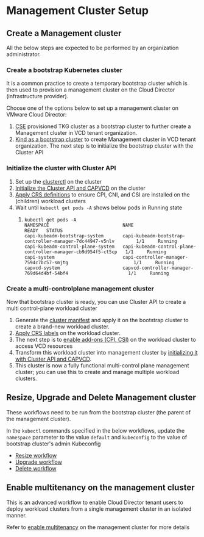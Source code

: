 # Management Cluster Setup

## Create a Management cluster

All the below steps are expected to be performed by an organization administrator.

### Create a bootstrap Kubernetes cluster

It is a common practice to create a temporary bootstrap cluster which is then used to provision a
management cluster on the Cloud Director (infrastructure provider).

Choose one of the options below to set up a management cluster on VMware Cloud Director:

1. [CSE](https://github.com/vmware/container-service-extension) provisioned TKG cluster as a bootstrap cluster to
   further create a Management cluster in VCD tenant organization.
2. [Kind as a bootstrap cluster](https://cluster-api.sigs.k8s.io/user/quick-start.html#install-andor-configure-a-kubernetes-cluster)
   to create Management cluster in VCD tenant organization.
The next step is to initialize the bootstrap cluster with the Cluster API   

<a name="management_cluster_init"></a>
### Initialize the cluster with Cluster API
1. Set up the [clusterctl](CLUSTERCTL.md#clusterctl_set_up) on the cluster
2. [Initialize the Cluster API and CAPVCD](CLUSTERCTL.md#init_management_cluster) on the cluster
3. [Apply CRS definitions](CRS.md#apply_crs) to ensure CPI, CNI, and CSI are installed on the (children) workload clusters
4. Wait until `kubectl get pods -A` shows below pods in Running state
    1. ```shell
       kubectl get pods -A
       NAMESPACE                           NAME                                                            READY   STATUS
       capi-kubeadm-bootstrap-system       capi-kubeadm-bootstrap-controller-manager-7dc44947-v5nlv        1/1     Running
       capi-kubeadm-control-plane-system   capi-kubeadm-control-plane-controller-manager-cb9d954f5-ct5cp   1/1     Running
       capi-system                         capi-controller-manager-7594c7bc57-smjtg                        1/1     Running
       capvcd-system                       capvcd-controller-manager-769d64d4bf-54bf4                      1/1     Running
       ```  

### Create a multi-controlplane management cluster
Now that bootstrap cluster is ready, you can use Cluster API to create a multi control-plane workload cluster

1. Generate the [cluster manifest](CLUSTERCTL.md#generate_cluster_manifest) and apply it on the bootstrap cluster to create a brand-new workload cluster. 
2. [Apply CRS labels](CRS.md#apply_crs_labels) on the workload cluster.
3. The next step is to [enable add-ons (CPI, CSI)](CRS.md#enable_add_ons) on the workload cluster to access VCD resources
4. Transform this workload cluster into management cluster by [initializing it with Cluster API and CAPVCD](#management_cluster_init).
5. This cluster is now a fully functional multi-control plane management cluster; you can use this to create and manage 
   multiple workload clusters.
   
## Resize, Upgrade and Delete Management cluster
These workflows need to be run from the bootstrap cluster (the parent of the management cluster).

In the `kubectl` commands specified in the below workflows, update the `namespace` parameter to the value `default`
and `kubeconfig` to the value of bootstrap cluster's admin Kubeconfig
* [Resize workflow](WORKLOAD_CLUSTER.md#resize_workload_cluster)
* [Upgrade workflow](WORKLOAD_CLUSTER.md#upgrade_workload_cluster)
* [Delete workflow](WORKLOAD_CLUSTER.md#delete_workload_cluster)

<a name="tenant_user_management"></a>
## Enable multitenancy on the management cluster

This is an advanced workflow to enable Cloud Director tenant users to deploy workload clusters from a single management 
cluster in an isolated manner.

Refer to [enable multitenancy](MULTITENANCY.md) on the management cluster for more details
